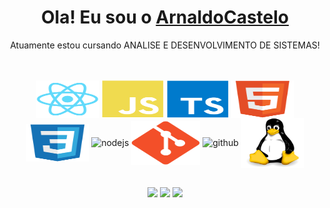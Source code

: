  
<div>
  
  <h1 align="center">
    Ola! Eu sou o 
    <a href="https://">ArnaldoCastelo </a>
  </h1>
  
  <p align="center">
    Atuamente estou cursando ANALISE E DESENVOLVIMENTO DE SISTEMAS!
    <a href="https://www.youtube.com/channel/UCViaNBT0SIeiVnZSEEtIfjw?sub_confirmation=1" target="_blank">
      <img
           width="10%" 
           align="center" 
           valign="middle" 
           sode&style=social" 
           target="_blank" 
      />
    </a>  
  </p>
  
  </div>

<div align="center" valign="top"><br>
  <img align="center" alt="React" height="60" width="100" src="https://raw.githubusercontent.com/devicons/devicon/master/icons/react/react-original.svg">
  
 <img align="center" alt="Js" height="60" width="100" src="https://raw.githubusercontent.com/devicons/devicon/master/icons/javascript/javascript-plain.svg">
  
  <img align="center" alt="Js" height="60" width="100" src="https://raw.githubusercontent.com/devicons/devicon/master/icons/typescript/typescript-plain.svg">
  
  <img align="center" alt="HTML" height="60" width="100" src="https://raw.githubusercontent.com/devicons/devicon/master/icons/html5/html5-original.svg">
  
  <img align="center" alt="CSS" height="60" width="100" src="https://raw.githubusercontent.com/devicons/devicon/master/icons/css3/css3-original.svg">
  
  <img align="center" alt="nodejs" height="60" width="100" src="https://cdn.worldvectorlogo.com/logos/nodejs-icon.svg">
  
  <img align="center" alt="git" height="70" width="110" src="https://raw.githubusercontent.com/devicons/devicon/master/icons/git/git-original.svg">
   <img align="center" alt="github" height="60" width="110" src="/assets/GitHub.png">
 <img align="center" alt="linux" height="80" width="100" src="https://raw.githubusercontent.com/devicons/devicon/master/icons/linux/linux-original.svg">
</div><br>

<div align="center">
  
  <a href="https://www.instagram.com/edu.duduribeiro/" target="_blank"><img src="https://img.shields.io/badge/-Instagram-%23E4405F?style=for-the-badge&logo=instagram&logoColor=white" target="_blank"></a>
  <a href="https://www.linkedin.com/in/arnaldoferreiracastelo10@gmail.com/" target="_blank"><img src="https://img.shields.io/badge/-LinkedIn-%230077B5?style=for-the-badge&logo=linkedin&logoColor=white" target="_blank"></a> 
  <a href="mailto:arnaldoferreiracastelo10@gmail.com"><img src="https://img.shields.io/badge/-Gmail-%23333?style=for-the-badge&logo=gmail&logoColor=white" target="_blank"></a>
</div>

